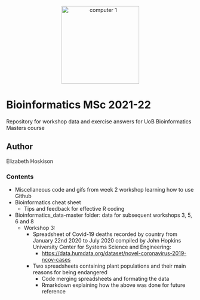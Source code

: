 <p align="center">
 <img width="208" alt="computer 1" src="https://user-images.githubusercontent.com/91949075/136818951-f4b61017-e0cf-4dc5-8eef-47f56862dad6.PNG">
</p>
 
# Bioinformatics MSc 2021-22
 Repository for workshop data and exercise answers for UoB Bioinformatics Masters course
 
## Author

Elizabeth Hoskison

### Contents

- Miscellaneous code and gifs from week 2 workshop learning how to use Github
- Bioinformatics cheat sheet 
  - Tips and feedback for effective R coding
- Bioinformatics_data-master folder: data for subsequent workshops 3, 5, 6 and 8
  - Workshop 3: 
    - Spreadsheet of Covid-19 deaths recorded by country from January 22nd 2020 to July 2020 compiled by John Hopkins University Center for Systems Science and Engineering:
      - https://data.humdata.org/dataset/novel-coronavirus-2019-ncov-cases
    - Two spreadsheets containing plant populations and their main reasons for being endangered 
      - Code merging spreadsheets and formating the data 
      - Rmarkdown explaining how the above was done for future reference




